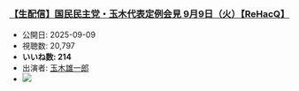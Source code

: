 ### [【生配信】国民民主党・玉木代表定例会見 9月9日（火）【ReHacQ】](https://www.youtube.com/watch?v=iIxqHktgt6M)
-   公開日: 2025-09-09
-   視聴数: 20,797
-   **いいね数: 214**
-   出演者: [玉木雄一郎](/rehacq_fan/people/玉木雄一郎 "wikilink")
- [![](https://img.youtube.com/vi/iIxqHktgt6M/hqdefault.jpg)](https://www.youtube.com/watch?v=iIxqHktgt6M)
